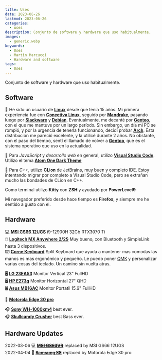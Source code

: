 ```yaml
---
title: Uses
date: 2023-06-26
lastmod: 2023-06-26
categories:
  - uses
description: Conjunto de software y hardware que uso habitualmente.
images:
  - generic.webp
keywords:
  - Uses
  - Martin Marcucci
  - Hardware and software
tags:
  - Uses
---
```


Conjunto de software y hardware que uso habitualmente.

## Software

🐧 He sido un usuario de **[Linux]** desde que tenía 15 años. Mi primera experiencia fue con **[Conectiva Linux]**,
seguido por **[Mandrake]**, pasando luego por **[Slackware]** y **[Debian]**. Eventualmente, me decanté por **[Gentoo]**, con
el que me mantuve por un largo período. Sin embargo, un día mi PC se rompió, y por la urgencia de tenerla funcionando,
decidí probar **[Arch]**. Esta distribución me pareció excelente, y la utilicé durante 2 años. No obstante, con el paso
del tiempo, sentí el llamado de volver a **[Gentoo]**, que es el sistema operativo que uso en la actualidad.

📝 Para _JavaScript_ y _desarrollo web_ en general, utilizo **[Visual Studio Code]**. Utilizo el tema
**[Atom One Dark Theme]**

📝 Para _C++_, utilizo **[CLion]**
de JetBrains, muy buen y completo IDE. Estoy intentando migrar por completo
a Visual Studio Code, pero se extrañan mucho las bondades de CLion en C++.

Como terminal utilizo **Kitty** con **ZSH** y ayudado por **PowerLevel9**

Mi navegador preferido desde hace tiempo es **Firefox**, y siempre me he sentido a gusto con el.

## Hardware

💻 **[MSI GS66 12UGS]** i9-12900H 32Gb RTX3070 Ti  
🖱️ **[Logitech MX Anywhere 2/2S]** Muy bueno, con Bluetooth y SimpleLink hasta 3 dispositivos.  
⌨️ **[Corne Keyboard]** Split Keyboard que ayuda a mantener mas comodas las manos
es mas ergonómico y pequeño. Le puedo poner [QMK] y personalizar varias cosas del teclado.
Un camino sin vuelta atras.

🖥️ **[LG 23EA53]** Monitor Vertical 23" FullHD  
🖥️ **[HP E273q]** Monitor Horizontal 27" QHD  
🖥️ **[Asus MB16AC]** Monitor Portatil 15.6" FullHD

📱 **[Motorola Edge 30 pro]**

🎧 **[Sony WH-1000xm4]** best ever.  
🎧 **[Skullcandy Crusher]** best Bass ever.

## Hardware Updates

2022-03-06 💻 **~~[MSI GS63VR]~~** replaced by MSI GS66 12UGS  
2022-04-04 📱 **~~[Samsung S8]~~** replaced by Motorola Edge 30 pro

[MSI GS63VR]: https://es.msi.com/Laptop/GS63VR-6RF-Stealth-Pro
[Samsung S8]: https://www.samsung.com/ar/smartphones/galaxy-s8/
[Skullcandy Crusher]: https://www.skullcandy.com/shop/headphones/bluetooth-headphones/crusher-wireless
[Sony WH-1000xm4]: https://www.sony.com.ar/electronics/audifonos-banda-cabeza/wh-1000xm4
[Motorola Edge 30 pro]: https://www.motorola.es/smartphones-motorola-edge-30-pro/p?skuId=502
[Asus MB16AC]: https://www.asus.com/latin/displays-desktops/monitors/zenscreen/zenscreen-mb16ac/
[HP E273q]: https://support.hp.com/id-en/document/c05807675
[LG 23EA53]: https://www.lg.com/us/monitors/lg-23EA53V-P-led-monitor
[QMK]: https://qmk.fm/
[Corne Keyboard]: https://github.com/foostan/crkbd
[Logitech MX Anywhere 2/2S]: https://www.logitech.com/es-ar/product/mx-anywhere-2s-flow
[MSI GS66 12UGS]: https://us-store.msi.com/Stealth-GS66-12UGS-025
[CLion]: https://www.jetbrains.com/es-es/clion/
[Atom One Dark Theme]: https://marketplace.visualstudio.com/items?itemName=nacholaciar.tokyo-midnight
[Visual Studio Code]: https://code.visualstudio.com/
[Linux]: https://www.linux.com
[Conectiva Linux]: https://distrowatch.com/table.php?distribution=conectiva
[Mandrake]: https://es.wikipedia.org/wiki/Mandriva
[Slackware]: http://www.slackware.com/
[Debian]: https://debian.org
[Gentoo]: https://www.gentoo.org/
[Arch]: https://www.archlinux.org

